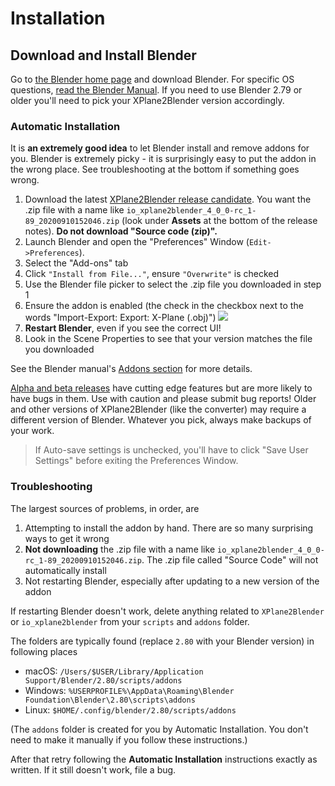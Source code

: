 # Installation

## Download and Install Blender
Go to [the Blender home page](https://www.blender.org/download/) and download Blender. For specific OS questions, [read the Blender Manual](https://docs.blender.org/manual/en/latest/getting_started/installing/index.html). If you need to use Blender 2.79 or older you'll need to pick your XPlane2Blender version accordingly.

### Automatic Installation
It is __an extremely good idea__ to let Blender install and remove addons for you. Blender is extremely picky - it is surprisingly easy to put the addon in the wrong place. See troubleshooting at the bottom if something goes wrong.

1. Download the latest [XPlane2Blender release candidate](https://github.com/X-Plane/XPlane2Blender/releases/latest). You want the .zip file with a name like ``io_xplane2blender_4_0_0-rc_1-89_20200910152046.zip``
(look under **Assets** at the bottom of the release notes). **Do not download "Source code (zip)".**
2. Launch Blender and open the "Preferences" Window (`Edit->Preferences`).
3. Select the "Add-ons" tab
4. Click `"Install from File..."`, ensure `"Overwrite"` is checked
5. Use the Blender file picker to select the .zip file you downloaded in step 1
6. Ensure the addon is enabled (the check in the checkbox next to the words "Import-Export: Export: X-Plane (.obj)")
![](./content/addon_panel_addon_enabled.png)
7. **Restart Blender**, even if you see the correct UI!
8. Look in the Scene Properties to see that your version matches the file you downloaded

See the Blender manual's [Addons section](https://docs.blender.org/manual/en/latest/editors/preferences/addons.html) for more details.

[Alpha and beta releases](https://github.com/X-Plane/XPlane2Blender/releases) have cutting edge features but are more likely to have bugs in them. Use with caution and please submit bug reports! Older and other versions of XPlane2Blender (like the converter) may require a different version of Blender. Whatever you pick, always make backups of your work.

> If Auto-save settings is unchecked, you'll have to click "Save User Settings" before exiting the Preferences Window.

### Troubleshooting
The largest sources of problems, in order, are
1. Attempting to install the addon by hand. There are so many surprising ways to get it wrong
2. **Not downloading** the .zip file with a name like `io_xplane2blender_4_0_0-rc_1-89_20200910152046.zip`. The .zip file called "Source Code" will not automatically install
3. Not restarting Blender, especially after updating to a new version of the addon

If restarting Blender doesn't work, delete anything related to `XPlane2Blender` or `io_xplane2blender` from your `scripts` and `addons` folder.

The folders are typically found (replace `2.80` with your Blender version) in following places
- macOS: ``/Users/$USER/Library/Application Support/Blender/2.80/scripts/addons``
- Windows: ``%USERPROFILE%\AppData\Roaming\Blender Foundation\Blender\2.80\scripts\addons``
- Linux: ``$HOME/.config/blender/2.80/scripts/addons``

(The `addons` folder is created for you by Automatic Installation. You don't need to make it manually if you follow these instructions.)

After that retry following the **Automatic Installation** instructions exactly as written. If it still doesn't work, file a bug.
